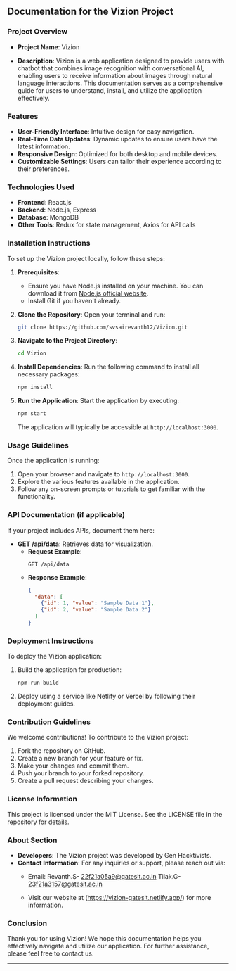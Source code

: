 ## Documentation for the Vizion Project

### Project Overview

- **Project Name**: Vizion

- **Description**: Vizion is a web application designed to provide users with chatbot that combines image recognition with conversational AI, enabling users to receive
information about images through natural language interactions. This documentation serves as a comprehensive guide for users to understand, install, and utilize the application effectively.

### Features

- **User-Friendly Interface**: Intuitive design for easy navigation.
- **Real-Time Data Updates**: Dynamic updates to ensure users have the latest information.
- **Responsive Design**: Optimized for both desktop and mobile devices.
- **Customizable Settings**: Users can tailor their experience according to their preferences.

### Technologies Used

- **Frontend**: React.js
- **Backend**: Node.js, Express
- **Database**: MongoDB
- **Other Tools**: Redux for state management, Axios for API calls

### Installation Instructions

To set up the Vizion project locally, follow these steps:

1. **Prerequisites**:
   - Ensure you have Node.js installed on your machine. You can download it from [Node.js official website](https://nodejs.org/).
   - Install Git if you haven't already.

2. **Clone the Repository**:
   Open your terminal and run:
   ```bash
   git clone https://github.com/svsairevanth12/Vizion.git
   ```

3. **Navigate to the Project Directory**:
   ```bash
   cd Vizion
   ```

4. **Install Dependencies**:
   Run the following command to install all necessary packages:
   ```bash
   npm install
   ```

5. **Run the Application**:
   Start the application by executing:
   ```bash
   npm start
   ```
   The application will typically be accessible at `http://localhost:3000`.

### Usage Guidelines

Once the application is running:

1. Open your browser and navigate to `http://localhost:3000`.
2. Explore the various features available in the application.
3. Follow any on-screen prompts or tutorials to get familiar with the functionality.

### API Documentation (if applicable)

If your project includes APIs, document them here:

- **GET /api/data**: Retrieves data for visualization.
  - **Request Example**:
    ```http
    GET /api/data
    ```
  - **Response Example**:
    ```json
    {
      "data": [
        {"id": 1, "value": "Sample Data 1"},
        {"id": 2, "value": "Sample Data 2"}
      ]
    }
    ```

### Deployment Instructions

To deploy the Vizion application:

1. Build the application for production:
   ```bash
   npm run build
   ```
2. Deploy using a service like Netlify or Vercel by following their deployment guides.

### Contribution Guidelines

We welcome contributions! To contribute to the Vizion project:

1. Fork the repository on GitHub.
2. Create a new branch for your feature or fix.
3. Make your changes and commit them.
4. Push your branch to your forked repository.
5. Create a pull request describing your changes.

### License Information

This project is licensed under the MIT License. See the LICENSE file in the repository for details.

### About Section

- **Developers**: The Vizion project was developed by Gen Hacktivists.
- **Contact Information**: For any inquiries or support, please reach out via:
  - Email:
     Revanth.S- 22f21a05a9@gatesit.ac.in
     Tilak.G- 23f21a3157@gatesit.ac.in
    
  - Visit our website at (https://vizion-gatesit.netlify.app/) for more information.

### Conclusion

Thank you for using Vizion! We hope this documentation helps you effectively navigate and utilize our application. For further assistance, please feel free to contact us.

---



